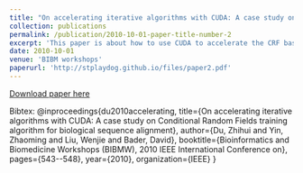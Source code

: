 ```yaml
---
title: "On accelerating iterative algorithms with CUDA: A case study on Conditional Random Fields training algorithm for biological sequence alignment"
collection: publications
permalink: /publication/2010-10-01-paper-title-number-2
excerpt: 'This paper is about how to use CUDA to accelerate the CRF based biological sequence alignment'
date: 2010-10-01
venue: 'BIBM workshops'
paperurl: 'http://stplaydog.github.io/files/paper2.pdf'
---
```


[Download paper here](http://stplaydog.github.io/files/paper2.pdf)

Bibtex: @inproceedings{du2010accelerating,
  title={On accelerating iterative algorithms with CUDA: A case study on Conditional Random Fields training algorithm for biological sequence alignment},
    author={Du, Zhihui and Yin, Zhaoming and Liu, Wenjie and Bader, David},
      booktitle={Bioinformatics and Biomedicine Workshops (BIBMW), 2010 IEEE International Conference on},
        pages={543--548},
          year={2010},
            organization={IEEE}
}
